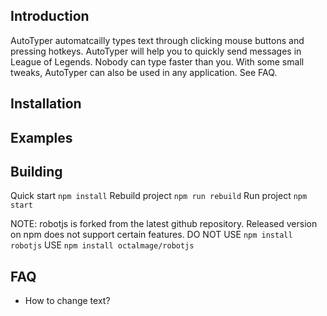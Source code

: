## Introduction
AutoTyper automatcailly types text through clicking mouse buttons and pressing hotkeys. AutoTyper will help you to quickly send messages in League of Legends. Nobody can type faster than you.
With some small tweaks, AutoTyper can also be used in any application. See FAQ.

## Installation

## Examples

## Building
Quick start
```npm install```
Rebuild project
```npm run rebuild```
Run project
```npm start```

NOTE: robotjs is forked from the latest github repository. Released version on npm does not support certain features.
DO NOT USE ```npm install robotjs```
USE ```npm install octalmage/robotjs```

## FAQ
* How to change text?